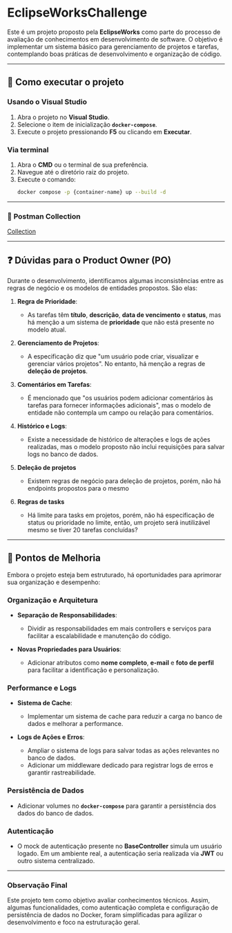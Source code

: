 # EclipseWorksChallenge

Este é um projeto proposto pela **EclipseWorks** como parte do processo de avaliação de conhecimentos em desenvolvimento de software. O objetivo é implementar um sistema básico para gerenciamento de projetos e tarefas, contemplando boas práticas de desenvolvimento e organização de código.

---

## 🚀 **Como executar o projeto**

### Usando o Visual Studio
1. Abra o projeto no **Visual Studio**.
2. Selecione o item de inicialização **`docker-compose`**.
3. Execute o projeto pressionando **F5** ou clicando em **Executar**.

### Via terminal
1. Abra o **CMD** ou o terminal de sua preferência.
2. Navegue até o diretório raiz do projeto.
3. Execute o comando:
   ```bash
   docker compose -p {container-name} up --build -d

---

### 📝 **Postman Collection**

[Collection](https://www.postman.com/brunovbs/eclipseworkschallenge/overview)

---

## ❓ **Dúvidas para o Product Owner (PO)**

Durante o desenvolvimento, identificamos algumas inconsistências entre as regras de negócio e os modelos de entidades propostos. São elas:

1. **Regra de Prioridade**: 
   - As tarefas têm **título**, **descrição**, **data de vencimento** e **status**, mas há menção a um sistema de **prioridade** que não está presente no modelo atual.
   
2. **Gerenciamento de Projetos**: 
   - A especificação diz que "um usuário pode criar, visualizar e gerenciar vários projetos". No entanto, há menção a regras de **deleção de projetos**.

3. **Comentários em Tarefas**: 
   - É mencionado que "os usuários podem adicionar comentários às tarefas para fornecer informações adicionais", mas o modelo de entidade não contempla um campo ou relação para comentários.

4. **Histórico e Logs**:
   - Existe a necessidade de histórico de alterações e logs de ações realizadas, mas o modelo proposto não inclui requisições para salvar logs no banco de dados.
   
5. **Deleção de projetos**
   - Existem regras de negócio para deleção de projetos, porém, não há endpoints propostos para o mesmo
  
6. **Regras de tasks**
   - Há limite para tasks em projetos, porém, não há especificação de status ou prioridade no limite, então, um projeto será inutilizável mesmo se tiver 20 tarefas concluídas?

---

## 🔧 **Pontos de Melhoria**

Embora o projeto esteja bem estruturado, há oportunidades para aprimorar sua organização e desempenho:

### Organização e Arquitetura
- **Separação de Responsabilidades**:
  - Dividir as responsabilidades em mais controllers e serviços para facilitar a escalabilidade e manutenção do código.

- **Novas Propriedades para Usuários**:
  - Adicionar atributos como **nome completo**, **e-mail** e **foto de perfil** para facilitar a identificação e personalização.

### Performance e Logs
- **Sistema de Cache**:
  - Implementar um sistema de cache para reduzir a carga no banco de dados e melhorar a performance.

- **Logs de Ações e Erros**:
  - Ampliar o sistema de logs para salvar todas as ações relevantes no banco de dados.
  - Adicionar um middleware dedicado para registrar logs de erros e garantir rastreabilidade.

### Persistência de Dados
- Adicionar volumes no **`docker-compose`** para garantir a persistência dos dados do banco de dados.

### Autenticação
- O mock de autenticação presente no **BaseController** simula um usuário logado. Em um ambiente real, a autenticação seria realizada via **JWT** ou outro sistema centralizado.

---

### Observação Final

Este projeto tem como objetivo avaliar conhecimentos técnicos. Assim, algumas funcionalidades, como autenticação completa e configuração de persistência de dados no Docker, foram simplificadas para agilizar o desenvolvimento e foco na estruturação geral.
